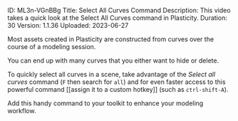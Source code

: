 ID: ML3n-VGnBBg
Title: Select All Curves Command
Description: This video takes a quick look at the Select All Curves command in Plasticity.
Duration: 30
Version: 1.1.36
Uploaded: 2023-06-27

Most assets created in Plasticity are constructed from curves over the course of a modeling session.

You can end up with many curves that you either want to hide or delete.

To quickly select all curves in a scene, take advantage of the *Select all curves* command (`F` then search for `all`) and for even faster access to this powerful command [[assign it to a custom hotkey]] (such as `ctrl-shift-A`).

Add this handy command to your toolkit to enhance your modeling workflow.
